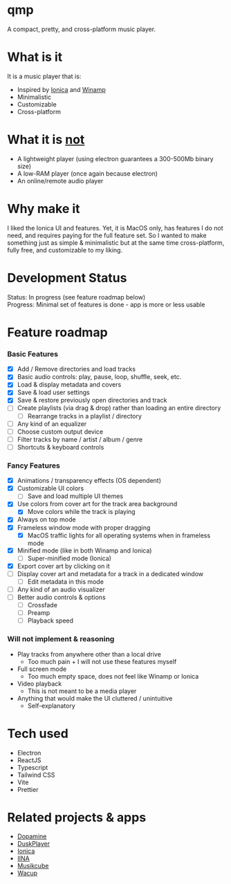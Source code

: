 # qmp

A compact, pretty, and cross-platform music player.

# What is it

It is a music player that is:

- Inspired by [Ionica](https://ionica.app/) and [Winamp](https://winamp.com/)
- Minimalistic
- Customizable
- Cross-platform

# What it is <u>not</u>

- A lightweight player (using electron guarantees a 300-500Mb binary size)
- A low-RAM player (once again because electron)
- An online/remote audio player

# Why make it

I liked the Ionica UI and features. Yet, it is MacOS only, has features I do not need, and requires paying for the full feature set. So I wanted to make something just as simple & minimalistic but at the same time cross-platform, fully free, and customizable to my liking.

# Development Status

Status: In progress (see feature roadmap below)\
Progress: Minimal set of features is done - app is more or less usable

# Feature roadmap

### Basic Features

- [x] Add / Remove directories and load tracks
- [x] Basic audio controls: play, pause, loop, shuffle, seek, etc.
- [x] Load & display metadata and covers
- [x] Save & load user settings
- [x] Save & restore previously open directories and track
- [ ] Create playlists (via drag & drop) rather than loading an entire directory
  - [ ] Rearrange tracks in a playlist / directory
- [ ] Any kind of an equalizer
- [ ] Choose custom output device
- [ ] Filter tracks by name / artist / album / genre
- [ ] Shortcuts & keyboard controls

### Fancy Features

- [x] Animations / transparency effects (OS dependent)
- [x] Customizable UI colors
  - [ ] Save and load multiple UI themes
- [x] Use colors from cover art for the track area background
  - [x] Move colors while the track is playing
- [x] Always on top mode
- [x] Frameless window mode with proper dragging
  - [x] MacOS traffic lights for all operating systems when in frameless mode
- [x] Minified mode (like in both Winamp and Ionica)
  - [ ] Super-minified mode (Ionica)
- [x] Export cover art by clicking on it
- [ ] Display cover art and metadata for a track in a dedicated window
  - [ ] Edit metadata in this mode
- [ ] Any kind of an audio visualizer
- [ ] Better audio controls & options
  - [ ] Crossfade
  - [ ] Preamp
  - [ ] Playback speed

### Will not implement & reasoning

- Play tracks from anywhere other than a local drive
  - Too much pain + I will not use these features myself
- Full screen mode
  - Too much empty space, does not feel like Winamp or Ionica
- Video playback
  - This is not meant to be a media player
- Anything that would make the UI cluttered / unintuitive
  - Self-explanatory

# Tech used

- Electron
- ReactJS
- Typescript
- Tailwind CSS
- Vite
- Prettier

# Related projects & apps

- [Dopamine](https://github.com/digimezzo/dopamine)
- [DuskPlayer](https://github.com/Aveek-Saha/DuskPlayer)
- [Ionica](https://ionica.app/)
- [IINA](https://github.com/iina/iina)
- [Musikcube](https://github.com/clangen/musikcube)
- [Wacup](https://getwacup.com/)
